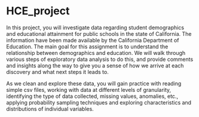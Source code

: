 # HCE_project

In this project, you will investigate data regarding student demographics and educational attainment for public schools in the state of California. The information have been made available by the California Department of Education. The main goal for this assignment is to understand the relationship between demographics and education. We will walk through various steps of exploratory data analysis to do this, and provide comments and insights along the way to give you a sense of how we arrive at each discovery and what next steps it leads to.

As we clean and explore these data, you will gain practice with reading simple csv files, working with data at different levels of granularity, identifying the type of data collected, missing values, anomalies, etc., applying probability sampling techniques and exploring characteristics and distributions of individual variables.

